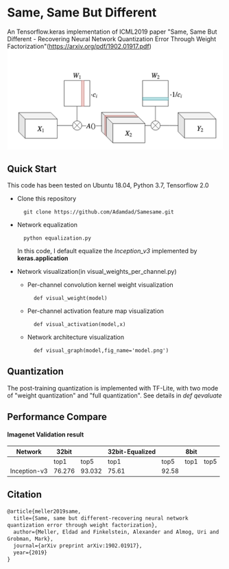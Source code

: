 # Same, Same But Different
An Tensorflow.keras implementation of ICML2019 paper 
"Same, Same But Different - Recovering Neural Network Quantization Error Through Weight Factorization"(https://arxiv.org/pdf/1902.01917.pdf)
![motivation](inverse_frac.png)
## Quick Start
This code has been tested on Ubuntu 18.04, Python 3.7, Tensorflow 2.0

- Clone this repository

        git clone https://github.com/Adamdad/Samesame.git 
 
- Network equalization

        python equalization.py
     
     In this code, I default equalize the _Inception_v3_ implemented by **keras.application** 

- Network visualization(in visual_weights_per_channel.py)
    - Per-channel convolution kernel weight visualization
            
            def visual_weight(model)
    - Per-channel activation feature map visualization
            
            def visual_activation(model,x)
    - Network architecture visualization
            
            def visual_graph(model,fig_name='model.png')

## Quantization
The post-training quantization is implemented with TF-Lite, with two mode of "weight quantization" and "full quantization". See details in *def qevaluate*

## Performance Compare
#### Imagenet Validation result
| Network       | 32bit      |          | 32bit-Equalized|              | 8bit |             |   
|---------------|-----------|----------|--------------|----------------|-----------|----------|
|               |  top1    |     top5   |     top1    |     top5         |    top1    |    top5|
| Inception-v3  | 76.276   |    93.032  |     75.61   |     92.58       |            |        |
    
## Citation
    @article{meller2019same,
      title={Same, same but different-recovering neural network quantization error through weight factorization},
      author={Meller, Eldad and Finkelstein, Alexander and Almog, Uri and Grobman, Mark},
      journal={arXiv preprint arXiv:1902.01917},
      year={2019}
    }
